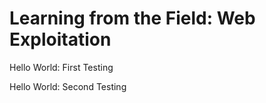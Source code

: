 # Learning from the Field: Web Exploitation

Hello World: First Testing

Hello World: Second Testing

